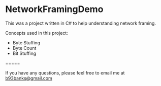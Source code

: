 # NetworkFramingDemo

This was a project written in C# to help understanding network framing.

Concepts used in this project:
* Byte Stuffing
* Byte Count
* Bit Stuffing

=====

If you have any questions, please feel free to email me at b93banks@gmail.com
